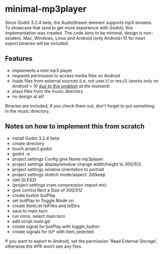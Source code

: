 # minimal-mp3player

Since Godot 3.2.4 beta, the AudioStream element supports mp3 streams. To showcase that (and to get more experience with Godot), this implementation was created. The code aims to be minimal, design is non-existent. Mac, Windows, Linux and Android (only Android<10 for now) export binaries will be included.

## Features
- implements a mini mp3 player
- requests permission to access media files on Android
- loads files from external sources (i.e. not user:// or res://) (*works only on Android < 10 [due to this problem](https://github.com/godotengine/godot/issues/39414) at the moment*)
- plays files from the music directory
- no design at all!

Binaries are included; if you check them out, don't forget to put something in the music directory.

## Notes on how to implement this from scratch

- install Godot 3.2.4 beta
- create directory
- touch project.godot
- godot -e
- project settings Config give Name mp3player
- project settings display/window change width/height to 300/512
- project settings window orientation to portrait
- project settings stretch mode/aspect: 2d/keep
- (set GLES2)
- (project settings vram compression import etc)
- give control Rect a Size of 300/512
- create button butPlay
- set butPlay to Toggle Mode on
- create ItemList lstFiles and lstDirs
- save to main.tscn
- run once, select main.tscn
- add script main.gd
- create signal for butPlay with toggle_button
- create signals for lst* with item_selected


If you want to export to Android, set the permission 'Read External Storage', otherwise the APK won't see any files.